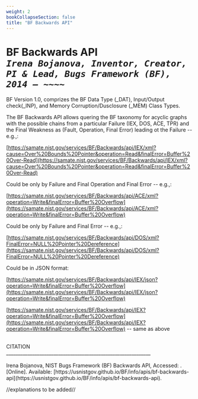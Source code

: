 ```yaml
---
weight: 2
bookCollapseSection: false
title: "BF Backwards API"
---
```

# BF Backwards API <br/>_`Irena Bojanova, Inventor, Creator, PI & Lead, Bugs Framework (BF), 2014 – ~~~~`_

BF Version 1.0, comprizes the BF Data Type (_DAT), Input/Output check(_INP), and Memory Corruption/Dusclosure (_MEM) Class Types.

The BF Backwards API allows quering the BF taxonomy for acyclic graphs with the possible chains from a particular Failure (IEX, DOS, ACE, TPR) and the Final Weakness as (Fault, Operation, Final Error) leading ot the Failure -- e.g.,:

[https://samate.nist.gov/services/BF/Backwards/api/IEX/xml?cause=Over%20Bounds%20Pointer&operation=Read&finalError=Buffer%20Over-Read](https://samate.nist.gov/services/BF/Backwards/api/IEX/xml?cause=Over%20Bounds%20Pointer&operation=Read&finalError=Buffer%20Over-Read)

Could be only by Failure and Final Operation and Final Error -- e.g.,:

[https://samate.nist.gov/services/BF/Backwards/api/ACE/xml?operation=Write&finalError=Buffer%20Overflow](https://samate.nist.gov/services/BF/Backwards/api/ACE/xml?operation=Write&finalError=Buffer%20Overflow)


Could be only by Failure and Final Error -- e.g.,:

[https://samate.nist.gov/services/BF/Backwards/api/DOS/xml?FinalError=NULL%20Pointer%20Dereference](https://samate.nist.gov/services/BF/Backwards/api/DOS/xml?FinalError=NULL%20Pointer%20Dereference)

Could be in JSON format:

[https://samate.nist.gov/services/BF/Backwards/api/IEX/json?operation=Write&finalError=Buffer%20Overflow](https://samate.nist.gov/services/BF/Backwards/api/IEX/json?operation=Write&finalError=Buffer%20Overflow)

[https://samate.nist.gov/services/BF/Backwards/api/IEX?operation=Write&finalError=Buffer%20Overflow](https://samate.nist.gov/services/BF/Backwards/api/IEX?operation=Write&finalError=Buffer%20Overflow) -- same as above


</br>
CITATION </br>
_____________________________________________________________</br></br>
Irena Bojanova, NIST Bugs Framework (BF) Backwards API, Accessed: <span id="currentDate"></span>. [Online]. Available: [https://usnistgov.github.io/BF/info/apis/bf-backwards-api](https://usnistgov.github.io/BF/info/apis/bf-backwards-api).


//explanations to be added//

